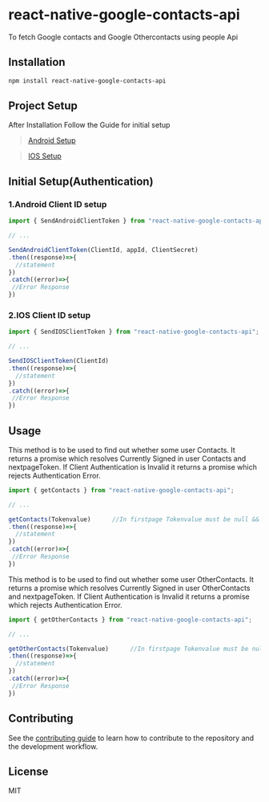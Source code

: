 # react-native-google-contacts-api

To fetch Google contacts and Google Othercontacts using people Api 


## Installation
```sh
npm install react-native-google-contacts-api
```
## Project Setup

 After Installation Follow the Guide for initial setup

 > [Android Setup](AndroidGuide.md)
 
 > [IOS Setup](IosGuide.md)
 
 
## Initial Setup(Authentication)

### 1.Android Client ID setup

```js
import { SendAndroidClientToken } from "react-native-google-contacts-api";

// ...

SendAndroidClientToken(ClientId, appId, ClientSecret)
.then((response)=>{
  //statement
})
.catch((error)=>{
 //Error Response
})
```


### 2.IOS Client ID setup

```js
import { SendIOSClientToken } from "react-native-google-contacts-api";

// ...

SendIOSClientToken(ClientId)
.then((response)=>{
  //statement
})
.catch((error)=>{
 //Error Response
})
```

## Usage

This method is to be used to find out whether some user Contacts. It returns a promise which resolves Currently Signed in user Contacts and nextpageToken. If Client Authentication is Invalid it returns a promise which rejects Authentication Error.

 
```js
import { getContacts } from "react-native-google-contacts-api";

// ...

getContacts(Tokenvalue)      //In firstpage Tokenvalue must be null && In Secondpage Send nextpageToken as Tokenvalue     
.then((response)=>{
  //statement
})
.catch((error)=>{
 //Error Response
})
```


This method is to be used to find out whether some user OtherContacts. It returns a promise which resolves Currently Signed in user OtherContacts and nextpageToken. If Client Authentication is Invalid it returns a promise which rejects Authentication Error.

 
```js
import { getOtherContacts } from "react-native-google-contacts-api";

// ...

getOtherContacts(Tokenvalue)      //In firstpage Tokenvalue must be null && In Secondpage Send nextpageToken as Tokenvalue     
.then((response)=>{
  //statement
})
.catch((error)=>{
 //Error Response
})
```

## Contributing

See the [contributing guide](CONTRIBUTING.md) to learn how to contribute to the repository and the development workflow.

## License

MIT
